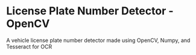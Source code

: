 # License Plate Number Detector - OpenCV
 A vehicle license plate number detector made using OpenCV, Numpy, and Tesseract for OCR
